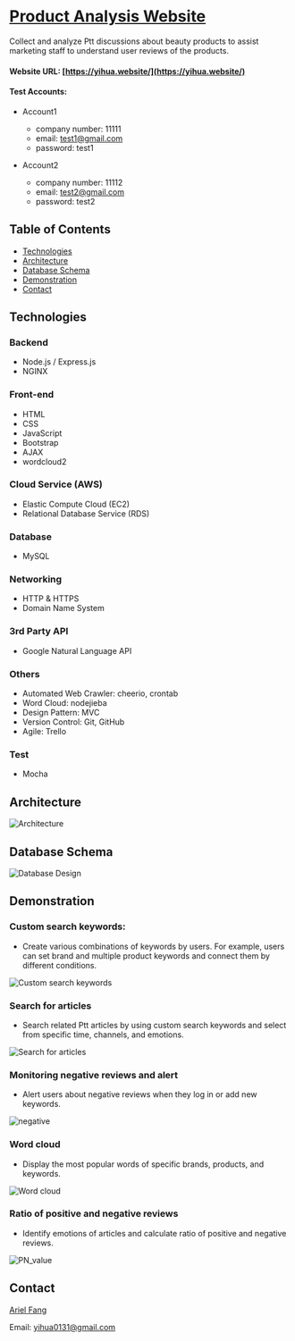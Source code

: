 # [Product Analysis Website](https://yihua.website/) 

Collect and analyze Ptt discussions about beauty products to assist marketing staff to understand user
reviews of the products.

#### Website URL: [https://yihua.website/](https://yihua.website/)

#### Test Accounts:

- Account1
  - company number: 11111
  - email: test1@gmail.com
  - password: test1

- Account2
  - company number: 11112
  - email: test2@gmail.com
  - password: test2


## Table of Contents

- [Technologies](#Technologies)
- [Architecture](#Architecture)
- [Database Schema](#Database-Schema)
- [Demonstration](#Demonstration)
- [Contact](#Contact)

## Technologies

### Backend

- Node.js / Express.js
- NGINX

### Front-end

- HTML
- CSS
- JavaScript
- Bootstrap
- AJAX
- wordcloud2

### Cloud Service (AWS)

- Elastic Compute Cloud (EC2)
- Relational Database Service (RDS)

### Database

- MySQL

### Networking

- HTTP & HTTPS
- Domain Name System

### 3rd Party API

- Google Natural Language API

### Others

- Automated Web Crawler: cheerio, crontab 
- Word Cloud: nodejieba
- Design Pattern: MVC
- Version Control: Git, GitHub
- Agile: Trello

### Test

- Mocha

## Architecture

![Architecture](https://user-images.githubusercontent.com/75560708/123538166-0aa2a780-d766-11eb-8cac-911a67dd9729.JPG)


## Database Schema

![Database Design](https://user-images.githubusercontent.com/75560708/123538177-1db57780-d766-11eb-9c31-fa43aa70961e.png)

## Demonstration 

### Custom search keywords:

- Create various combinations of keywords by users. For example, users can set
brand and multiple product keywords and connect them by different conditions.

![Custom search keywords](https://user-images.githubusercontent.com/75560708/123538198-39208280-d766-11eb-8759-e35ed49b9570.jpg)

### Search for articles

- Search related Ptt articles by using custom search keywords and select from specific time, channels, and emotions.

![Search for articles](https://user-images.githubusercontent.com/75560708/123539298-9b2fb680-d76b-11eb-9379-2b47f26a4b3d.gif)


### Monitoring negative reviews and alert

- Alert users about negative reviews when they log in or add new keywords.

![negative](https://user-images.githubusercontent.com/75560708/123539186-00cf7300-d76b-11eb-8113-f90922f748a7.gif)


### Word cloud

- Display the most popular words of specific brands, products, and keywords.

![Word cloud](https://user-images.githubusercontent.com/75560708/123538253-9caab000-d766-11eb-8ad1-328ae8d42235.jpg)


### Ratio of positive and negative reviews

- Identify emotions of articles and calculate ratio of positive and negative reviews.

![PN_value](https://user-images.githubusercontent.com/75560708/123539211-20ff3200-d76b-11eb-8140-4d9a8f67474e.gif)





## Contact

<a href="https://github.com/Arielfang131" target="_blank">Ariel Fang</a>

Email: yihua0131@gmail.com
